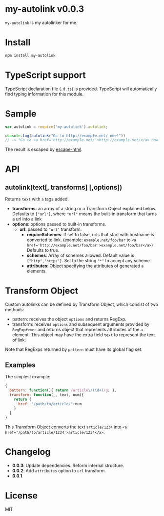 # my-autolink v0.0.3

`my-autolink` is my autolinker for me.

# Install
```sh
npm install my-autolink
```

# TypeScript support
TypeScript declaration file (`.d.ts`) is provided. TypeScript will automatically find typing information for this module.

# Sample
```js
var autolink = require('my-autolink').autolink;

console.log(autolink("Go to http://example.net/ now!"))
// -> "Go to <a href='http://example.net/'>http://example.net/</a> now!"
```

The result is escaped by [escape-html](https://github.com/component/escape-html).

# API
## autolink(text[, transforms] [,options])

Returns `text` with `a` tags added.

* **transforms**: an array of a string or a Transform Object explained below. Defaults to `["url"]`, where `"url"` means the built-in transform that turns a url into a link
* **options**: options passed to built-in transforms.
    * **url**: passed to `"url"` transform.
        * **requireSchemes**: If set to false, urls that start with hostname is converted to link. (example: `example.net/foo/bar` to `<a href='http://example.net/foo/bar'>example.net/foo/bar</a>`) Defaults to true.
        * **schemes**: Array of schemes allowed. Default value is `["http","https"]`. Set to the string `"*"` to accept any scheme.
        * **attributes**: Object specifying the attributes of generated `a` elements.

# Transform Object
Custom autolinks can be defined by Transform Object, which consist of two methods:
* pattern: receives the object `options` and returns RegExp.
* transform: receives `options` and subsequent arguments provided by `RegExp#exec` and returns object that represents attributes of the `a` element. This object may have the extra field `text` to represent the text of link.

Note that RegExps returned by `pattern` must have its global flag set.

## Examples
The simplest example:

```js
{
  pattern: function(){ return /article\/(\d+)/g; },
  transform: function(_, text, num){
    return {
      href: "/path/to/article/"+num
    }
  }
}
```

This Transform Object converts the text `article/1234` into `<a href='/path/to/article/1234'>article/1234</a>`.

# Changelog

- **0.0.3**: Update dependencies. Reform internal structure.
- **0.0.2**: Add `attributes` option to `url` transform.
- **0.0.1**

# License
MIT
